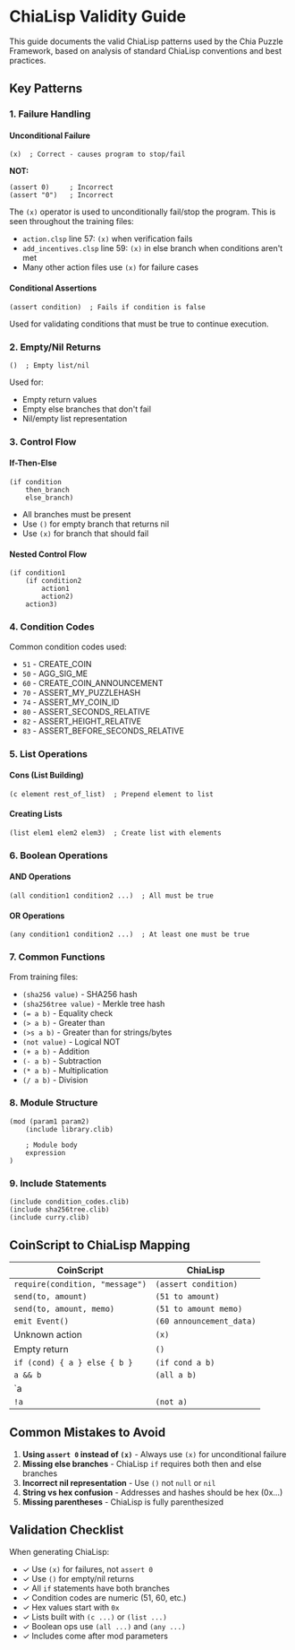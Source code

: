 # ChiaLisp Validity Guide

This guide documents the valid ChiaLisp patterns used by the Chia Puzzle Framework, based on analysis of standard ChiaLisp conventions and best practices.

## Key Patterns

### 1. Failure Handling

#### Unconditional Failure
```clsp
(x)  ; Correct - causes program to stop/fail
```

**NOT:**
```clsp
(assert 0)     ; Incorrect
(assert "0")   ; Incorrect
```

The `(x)` operator is used to unconditionally fail/stop the program. This is seen throughout the training files:
- `action.clsp` line 57: `(x)` when verification fails
- `add_incentives.clsp` line 59: `(x)` in else branch when conditions aren't met
- Many other action files use `(x)` for failure cases

#### Conditional Assertions
```clsp
(assert condition)  ; Fails if condition is false
```

Used for validating conditions that must be true to continue execution.

### 2. Empty/Nil Returns

```clsp
()  ; Empty list/nil
```

Used for:
- Empty return values
- Empty else branches that don't fail
- Nil/empty list representation

### 3. Control Flow

#### If-Then-Else
```clsp
(if condition
    then_branch
    else_branch)
```

- All branches must be present
- Use `()` for empty branch that returns nil
- Use `(x)` for branch that should fail

#### Nested Control Flow
```clsp
(if condition1
    (if condition2
        action1
        action2)
    action3)
```

### 4. Condition Codes

Common condition codes used:
- `51` - CREATE_COIN
- `50` - AGG_SIG_ME
- `60` - CREATE_COIN_ANNOUNCEMENT
- `70` - ASSERT_MY_PUZZLEHASH
- `74` - ASSERT_MY_COIN_ID
- `80` - ASSERT_SECONDS_RELATIVE
- `82` - ASSERT_HEIGHT_RELATIVE
- `83` - ASSERT_BEFORE_SECONDS_RELATIVE

### 5. List Operations

#### Cons (List Building)
```clsp
(c element rest_of_list)  ; Prepend element to list
```

#### Creating Lists
```clsp
(list elem1 elem2 elem3)  ; Create list with elements
```

### 6. Boolean Operations

#### AND Operations
```clsp
(all condition1 condition2 ...)  ; All must be true
```

#### OR Operations
```clsp
(any condition1 condition2 ...)  ; At least one must be true
```

### 7. Common Functions

From training files:
- `(sha256 value)` - SHA256 hash
- `(sha256tree value)` - Merkle tree hash
- `(= a b)` - Equality check
- `(> a b)` - Greater than
- `(>s a b)` - Greater than for strings/bytes
- `(not value)` - Logical NOT
- `(+ a b)` - Addition
- `(- a b)` - Subtraction
- `(* a b)` - Multiplication
- `(/ a b)` - Division

### 8. Module Structure

```clsp
(mod (param1 param2)
    (include library.clib)
    
    ; Module body
    expression
)
```

### 9. Include Statements

```clsp
(include condition_codes.clib)
(include sha256tree.clib)
(include curry.clib)
```

## CoinScript to ChiaLisp Mapping

| CoinScript | ChiaLisp |
|------------|----------|
| `require(condition, "message")` | `(assert condition)` |
| `send(to, amount)` | `(51 to amount)` |
| `send(to, amount, memo)` | `(51 to amount memo)` |
| `emit Event()` | `(60 announcement_data)` |
| Unknown action | `(x)` |
| Empty return | `()` |
| `if (cond) { a } else { b }` | `(if cond a b)` |
| `a && b` | `(all a b)` |
| `a || b` | `(any a b)` |
| `!a` | `(not a)` |

## Common Mistakes to Avoid

1. **Using `assert 0` instead of `(x)`** - Always use `(x)` for unconditional failure
2. **Missing else branches** - ChiaLisp `if` requires both then and else branches
3. **Incorrect nil representation** - Use `()` not `null` or `nil`
4. **String vs hex confusion** - Addresses and hashes should be hex (0x...)
5. **Missing parentheses** - ChiaLisp is fully parenthesized

## Validation Checklist

When generating ChiaLisp:
- ✓ Use `(x)` for failures, not `assert 0`
- ✓ Use `()` for empty/nil returns
- ✓ All `if` statements have both branches
- ✓ Condition codes are numeric (51, 60, etc.)
- ✓ Hex values start with `0x`
- ✓ Lists built with `(c ...)` or `(list ...)`
- ✓ Boolean ops use `(all ...)` and `(any ...)`
- ✓ Includes come after mod parameters 